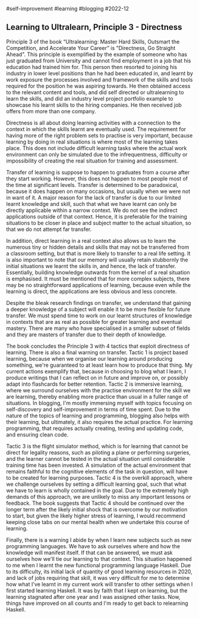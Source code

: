 #self-improvement
#learning
#blogging
#2022-12

## Learning to Ultralearn, Principle 3 - Directness

Principle 3 of the book “Ultralearning: Master Hard Skills, Outsmart the Competition, and Accelerate Your Career” is "Directness, Go Straight Ahead".  This principle is exemplified by the example of someone who has just graduated from University and cannot find employment in a job that his education had trained him for.  This person then resorted to joining his industry in lower level positions than he had been educated in, and learnt by work exposure the processes involved and framework of the skills and tools required for the position he was aspiring towards.  He then obtained access to the relevant content and tools, and did self directed or ultralearning to learn the skills, and did an industry level project portfolio example to showcase his learnt skills to the hiring companies.  He then received job offers from more than one company.

Directness is all about doing learning activities with a connection to the context in which the skills learnt are eventually used.  The requirement for having more of the right problem sets to practise is very important, because learning by doing in real situations is where most of the learning takes place.  This does not include difficult learning tasks where the actual work environment can only be simulated due to the infrequentness, difficulty or impossibility of creating the real situation for training and assessment.

Transfer of learning is suppose to happen to graduates from a course after they start working.  However, this does not happen to most people most of the time at significant levels.  Transfer is determined to be paradoxical, because it does happen on many occasions, but usually when we were not in want of it.  A major reason for the lack of transfer is due to our limited learnt knowledge and skill, such that what we have learnt can only be directly applicable within a narrow context.  We do not see the indirect applications outside of that context.  Hence, it is preferable for the training situations to be closer in place and subject matter to the actual situation, so that we do not attempt far transfer.

In addition, direct learning in a real context also allows us to learn the numerous tiny or hidden details and skills that may not be transferred from a classroom setting, but that is more likely to transfer to a real life setting.  It is also important to note that our memory will usually retain stubbornly the initial situations we learnt the skills in, and hence, the lack of transfer.  Essentially, building knowledge outwards from the kernel of a real situation is emphasised.  It must be mentioned that for more complex subjects, there may be no straightforward applications of learning, because even while the learning is direct, the applications are less obvious and less concrete.

Despite the bleak research findings on transfer, we understand that gaining a deeper knowledge of a subject will enable it to be more flexible for future transfer.  We must spend time to work on our learnt structures of knowledge in contexts that are as real as possible for greater learning and eventual mastery.  There are many who have specialised in a smaller subset of fields and they are masters of transfer due to their depth of knowledge.

The book concludes the Principle 3 with 4 tactics that exploit directness of learning.  There is also a final warning on transfer.  Tactic 1 is project based learning, because when we organise our learning around producing something, we're guaranteed to at least learn how to produce that thing.  My current actions exemplify that, because in choosing to blog what I learn, I produce writings that I can reflect on in future and improve on, or possibly adapt into flashcards for better retention.  Tactic 2 is immersive learning, where we surround ourselves with the practise environment for the skill we are learning, thereby enabling more practice than usual in a fuller range of situations.  In blogging, I'm mostly immersing myself with topics focusing on self-discovery and self-improvement in terms of time spent.  Due to the nature of the topics of learning and programming, blogging also helps with their learning, but ultimately, it also requires the actual practice.  For learning programming, that requires actually creating, testing and updating code, and ensuring clean code.

Tactic 3 is the flight simulator method, which is for learning that cannot be direct for legality reasons, such as piloting a plane or performing surgeries, and the learner cannot be tested in the actual situation until considerable training time has been invested.  A simulation of the actual environment that remains faithful to the cognitive elements of the task in question, will have to be created for learning purposes.  Tactic 4 is the overkill approach, where we challenge ourselves by setting a difficult learning goal, such that what we have to learn is wholly contained in the goal.  Due to the extremely high demands of this approach, we are unlikely to miss any important lessons or feedback.  The book suggests that Tactic 4 should be continued over the longer term after the likely initial shock that is overcome by our motivation to start, but given the likely higher stress of learning, I would recommend keeping close tabs on our mental health when we undertake this course of learning.

Finally, there is a warning I abide by when I learn new subjects such as new programming languages.  We have to ask ourselves where and how the knowledge will manifest itself.  If that can be answered, we must ask ourselves how we'll tie our learning to that context.  This situation happened to me when I learnt the new functional programming language Haskell.  Due to its difficulty, its initial lack of quantity of good learning resources in 2020, and lack of jobs requiring that skill, it was very difficult for me to determine how what I've learnt in my current work will transfer to other settings when I first started learning Haskell.  It was by faith that I kept on learning, but the learning stagnated after one year and I was assigned other tasks.  Now, things have improved on all counts and I'm ready to get back to relearning Haskell.

